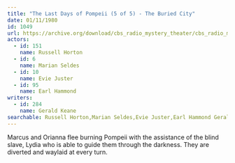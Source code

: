```yaml
---
title: "The Last Days of Pompeii (5 of 5) - The Buried City"
date: 01/11/1980
id: 1049
url: https://archive.org/download/cbs_radio_mystery_theater/cbs_radio_mystery_theater-1001-1050.zip/cbs_radio_mystery_theater-1001-1050%2Fcbsrmt_1049_the_last_days_of_pompeii_the_burned_city.mp3
actors:  
  - id: 151
    name: Russell Horton  
  - id: 6
    name: Marian Seldes  
  - id: 10
    name: Evie Juster  
  - id: 95
    name: Earl Hammond
writers:  
  - id: 284
    name: Gerald Keane
searchable: Russell Horton,Marian Seldes,Evie Juster,Earl Hammond Gerald Keane
---
```

Marcus and Orianna flee burning Pompeii with the assistance of the blind slave, Lydia who is able to guide them through the darkness. They are diverted and waylaid at every turn.